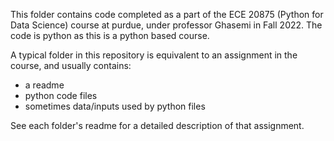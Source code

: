 This folder contains code completed as a part of the ECE 20875 (Python for Data Science) course at purdue, under professor Ghasemi in Fall 2022.
The code is python as this is a python based course.

A typical folder in this repository is equivalent to an assignment in the course, and usually contains:
- a readme
- python code files
- sometimes data/inputs used by python files

See each folder's readme for a detailed description of that assignment.
